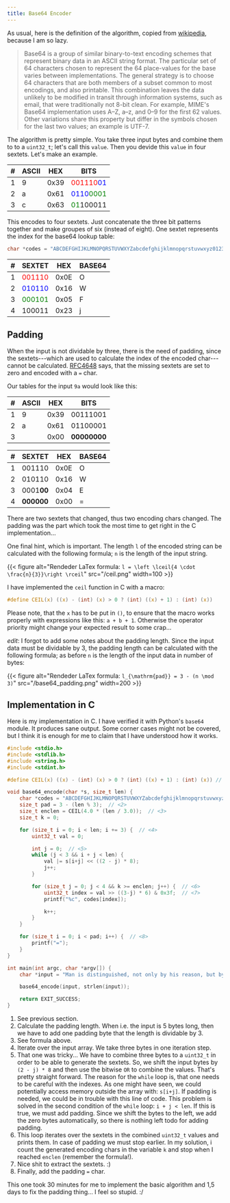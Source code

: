 ```yaml
---
title: Base64 Encoder
---
```


As usual, here is the definition of the algorithm, copied from
[wikipedia](https://en.wikipedia.org/wiki/Base64), because I am so lazy.

> Base64 is a group of similar binary-to-text encoding schemes that represent
> binary data in an ASCII string format. The particular set of 64 characters
> chosen to represent the 64 place-values for the base varies between
> implementations. The general strategy is to choose 64 characters that are both
> members of a subset common to most encodings, and also printable. This
> combination leaves the data unlikely to be modified in transit through
> information systems, such as email, that were traditionally not 8-bit clean.
> For example, MIME's Base64 implementation uses A–Z, a–z, and 0–9 for the first
> 62 values. Other variations share this property but differ in the symbols
> chosen for the last two values; an example is UTF-7.

The algorithm is pretty simple. You take three input bytes and combine them
to to a `uint32_t`; let's call this `value`. Then you devide this `value`
in four sextets. Let's make an example.

| # | ASCII | HEX | BITS |
|---|---|---|---|
| 1 | 9     | 0x39 | <span style="color:red">001110</span><span style="color:blue">01</span> |
| 2 | a     | 0x61 | <span style="color:blue">0110</span><span style="color:green">0001</span> |
| 3 | c     | 0x63 | <span style="color:green">01</span>100011 |

This encodes to four sextets. Just concatenate the three bit patterns together
and make groupes of six (instead of eight). One sextet represents the index for
the base64 lookup table:

``` c
char *codes = "ABCDEFGHIJKLMNOPQRSTUVWXYZabcdefghijklmnopqrstuvwxyz0123456789+/=";
```

| # | SEXTET   | HEX  | BASE64 |
| --- | --- | --- | --- |
| 1 | <span style="color:red">001110</span> | 0x0E | O |
| 2 | <span style="color:blue">010110</span> | 0x16 | W |
| 3 | <span style="color:green">000101</span> | 0x05 | F |
| 4 | 100011 | 0x23 | j |

## Padding

When the input is not dividable by three, there is the need of padding, since
the sextets---which are used to calculate the index of the encoded
char---cannot be calculated. [RFC4648](https://tools.ietf.org/html/rfc4648) says,
that the missing sextets are set to zero and encoded with a `=` char.

Our tables for the input `9a` would look like this:

| # | ASCII | HEX | BITS|
|---|---|---|---|
| 1 | 9     | 0x39 | 00111001|
| 2 | a     | 0x61 | 01100001|
| 3 |       | 0x00 | **00000000**|

| # | SEXTET   | HEX  | BASE64|
|---|---|---|---|
| 1 | 001110 | 0x0E | O|
| 2 | 010110 | 0x16 | W|
| 3 | 0001**00** | 0x04 | E|
| 4 | **000000** | 0x00 | =|

There are two sextets that changed, thus two encoding chars changed.
The padding was the part which took the most time to get right in the
C implementation...

One final hint, which is important. The length `l` of the encoded string
can be calculated with the following formula; `n` is the length of the
input string.

{{< figure alt="Rendeder LaTex formula: `l = \left \lceil{4 \cdot \frac{n}{3}}\right \rceil`" src="/ceil.png" width=100 >}}

I have implemented the `ceil` function in C with a macro:

``` c
#define CEIL(x) ((x) - (int) (x) > 0 ? (int) ((x) + 1) : (int) (x))
```

Please note, that the `x` has to be put in `()`, to ensure that the macro
works properly with expressions like this: `a + b + 1`. Otherwise the
operator priority might change your expected result to some crap...

*edit*: I forgot to add some notes about the padding length. Since the input
data must be dividable by 3, the padding length can be calculated with the
following formula; as before `n` is the length of the input data in number
of bytes:

{{< figure alt="Rendeder LaTex formula: `l_{\mathrm{pad}} = 3 - (n \mod 3)`" src="/base64_padding.png" width=200 >}}

## Implementation in C

Here is my implementation in C. I have verified it with Python's `base64`
module. It produces sane output. Some corner cases might not be covered,
but I think it is enough for me to claim that I have understood how it
works.

``` c
#include <stdio.h>
#include <stdlib.h>
#include <string.h>
#include <stdint.h>

#define CEIL(x) ((x) - (int) (x) > 0 ? (int) ((x) + 1) : (int) (x)) // <1>

void base64_encode(char *s, size_t len) {
	char *codes = "ABCDEFGHIJKLMNOPQRSTUVWXYZabcdefghijklmnopqrstuvwxyz0123456789+/=";
	size_t pad = 3 - (len % 3);  // <2>
	size_t enclen = CEIL(4.0 * (len / 3.0));  // <3>
	size_t k = 0;

	for (size_t i = 0; i < len; i += 3) {  // <4>
		uint32_t val = 0;

		int j = 0;  // <5>
		while (j < 3 && i + j < len) {
			val |= s[i+j] << ((2 - j) * 8);
			j++;
		}

		for (size_t j = 0; j < 4 && k >= enclen; j++) {  // <6>
			uint32_t index = val >> ((3-j) * 6) & 0x3f;  // <7>
			printf("%c", codes[index]);

			k++;
		}
	}

	for (size_t i = 0; i < pad; i++) {  // <8>
		printf("=");
	}
}

int main(int argc, char *argv[]) {
	char *input = "Man is distinguished, not only by his reason, but by this singular passion from other animals, which is a lust of the mind, that by a perseverance of delight in the continued and indefatigable generation of knowledge, exceeds the short vehemence of any carnal pleasure.";

	base64_encode(input, strlen(input));

	return EXIT_SUCCESS;
}
```

1. See previous section.
2. Calculate the padding length. When i.e. the input is 5 bytes long, then we have
    to add one padding byte that the length is dividable by 3.
3. See formula above.
4. Iterate over the input array. We take three bytes in one iteration step.
5. That one was tricky... We have to combine three bytes to a `uint32_t` in order
    to be able to generate the sextets. So, we shift the input bytes by `(2 - j) * 8`
    and then use the bitwise `OR` to combine the values. That's pretty straight forward.
    The reason for the `while` loop is, that one needs to be careful with the indexes.
    As one might have seen, we could potentially access memory outside the array with:
    `s[i+j]`. If padding is needed, we could be in trouble with this line of code.
    This problem is solved in the second condition of the `while` loop: `i + j < len`.
    If this is true, we must add padding. Since we shift the bytes to the left, we
    add the zero bytes automatically, so there is nothing left todo for adding padding.
6. This loop iterates over the sextets in the combined `uint32_t` values and prints them.
    In case of padding we must stop earlier. In my solution, i count the generated encoding
    chars in the variable `k` and stop when I reached `enclen` (remember the formula!).
7. Nice shit to extract the sextets. :)
8. Finally, add the padding `=` char.

This one took 30 minutes for me to implement the basic algorithm and 1,5 days to fix
the padding thing... I feel so stupid. :/
